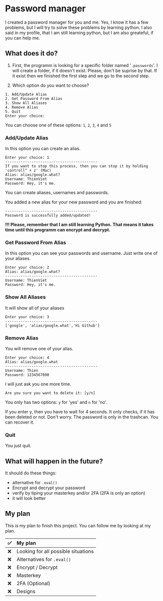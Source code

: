 # **Password manager**
I created a password manager for you and me. Yes, I know it has a few problems, but I will try to solve these problems by learning python. I also said in my profile, that I am still learning python, but I am also greateful, if you can help me.

## **What does it do?**
1. First, the programm is looking for a specific folder named '`.passwords`'. I will create a folder, if it doesn't exist. Please, don't be suprise by that. If it exist then we finished the first step and we go to the second step.

2. Which option do you want to choose?
```
1. Add/Update Alias
2. Get Password From Alias
3. Show All Aliases
4. Remove Alias
5. Quit
Enter your choice:
```
You can choose one of these options: `1`, `2`, `3`, `4` and `5`

### **Add/Update Alias**
In this option you can create an alias.
```
Enter your choice: 1
------------------------------------------
If you want to stop this process, then you can stop it by holding 'controll^ + z' (Mac)
Alias: alias/google.what?
Username: ThienViet
Password: Hey, it's me.
```
You can create aliases, usernames and passwords. 


You added a new alias for your new password and you are finished:
```
------------------------------------------
Password is successfully added/updated!
```
**!!! Please, remember that I am still learning Python. That means it takes time until this programm can encrypt and decrypt.**
### **Get Password From Alias**
In this option you can see your passwords and username. Just write one of your aliases.
```
Enter your choice: 2
Alias: alias/google.what?
------------------------------------------
Username: ThienViet
Password: Hey, it's me.
```
### **Show All Aliases**
It will show all of your aliases
```
Enter your choice: 3
------------------------------------------
['google', 'alias/google.what','Hi Github']
```
### **Remove Alias**
You will remove one of your alias.
```
Enter your choice: 4
Alias: alias/google.what
------------------------------------------
Username: Thien
Password: 1234567890
```
I will just ask you one more time.
```
Are you sure you want to delete it: [y/n]
```
You only has two options: `y` for 'yes' and `n` for 'no'.


If you enter y, then you have to wait for 4 seconds. It only checks, if it has been deleted or not.
Don't worry. The password is only in the trashcan. You can recover it.

### **Quit**
You just quit.

## **What will happen in the future?**
It should do these things:
* alternative for `.eval()`
* Encrypt and decrypt your password
* verify by tiping your masterkey and/or 2FA (2FA is only an option)
* it will look better

## **My plan**
This is my plan to finish this project. You can follow me by looking at my plan.

✅ | My plan
:-- | :--
❌ | Looking for all possible situations
❌ | Alternatives for `.eval()`
❌ | Encrypt / Decrypt
❌ | Masterkey
❌ | 2FA (Optional)
❌ | Designs
